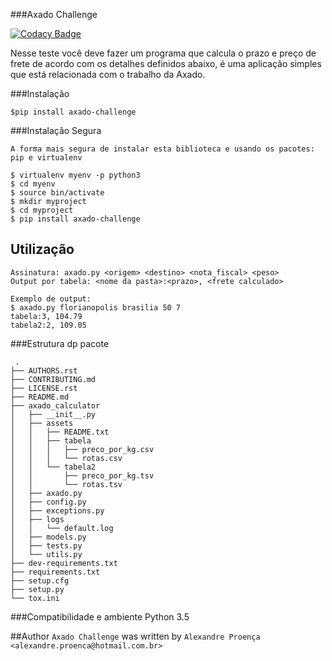 ###Axado Challenge

[![Codacy Badge](https://api.codacy.com/project/badge/Grade/c1291fbd137c40df86fab265e9b77c7f)](https://www.codacy.com/app/linuxloco/axado-challenge?utm_source=github.com&utm_medium=referral&utm_content=AlexandreProenca/axado-challenge&utm_campaign=badger)

Nesse teste você deve fazer um programa que calcula o prazo e preço de frete
de acordo com os detalhes definidos abaixo, é uma aplicação simples que está relacionada
com o trabalho da Axado.


###Instalação

`$pip install axado-challenge`

###Instalação Segura

    A forma mais segura de instalar esta biblioteca e usando os pacotes: pip e virtualenv

    $ virtualenv myenv -p python3
    $ cd myenv
    $ source bin/activate
    $ mkdir myproject
    $ cd myproject
    $ pip install axado-challenge

Utilização
----------
    Assinatura​: axado.py <origem> <destino> <nota_fiscal> <peso>
    Output por tabela: ​<nome da pasta>:<prazo>, <frete calculado>

    Exemplo de output:
    $ axado.py florianopolis brasilia 50 7
    tabela:3, 104.79
    tabela2:2, 109.05



###Estrutura dp pacote

     .
    ├── AUTHORS.rst
    ├── CONTRIBUTING.md
    ├── LICENSE.rst
    ├── README.md
    ├── axado_calculator
    │   ├── __init__.py
    │   ├── assets
    │   │   ├── README.txt
    │   │   ├── tabela
    │   │   │   ├── preco_por_kg.csv
    │   │   │   └── rotas.csv
    │   │   └── tabela2
    │   │       ├── preco_por_kg.tsv
    │   │       └── rotas.tsv
    │   ├── axado.py
    │   ├── config.py
    │   ├── exceptions.py
    │   ├── logs
    │   │   └── default.log
    │   ├── models.py
    │   ├── tests.py
    │   └── utils.py
    ├── dev-requirements.txt
    ├── requirements.txt
    ├── setup.cfg
    ├── setup.py
    └── tox.ini




###Compatibilidade e ambiente
    Python 3.5


##Author
`Axado Challenge` was written by `Alexandre Proença <alexandre.proenca@hotmail.com.br>`
